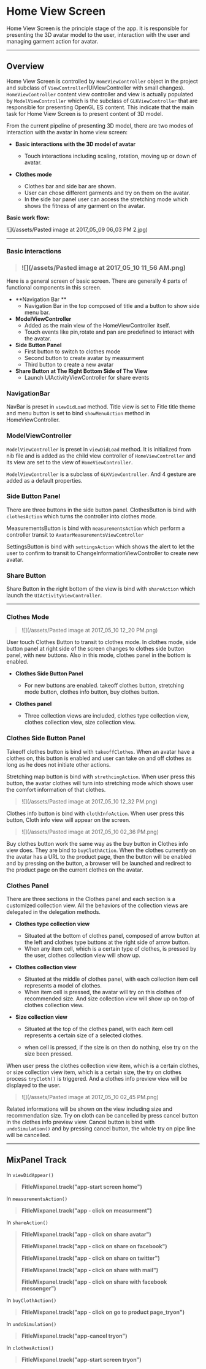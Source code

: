 # Home View Screen

Home View Screen is the principle stage of the app. It is responsible for presenting the 3D avatar model to the user, interaction with the user and managing garment action for avatar.

---

## Overview

Home View Screen is controlled by `HomeViewController` object in the project and subclass of `ViewController`\(UIViewController with small changes\). `HomeViewController` content view controller and view is actually populated by `ModelViewController` which is the subclass of `GLKViewController` that are responsible for presenting OpenGL ES content. This indicate that the main task for Home View Screen is to present content of 3D model.

From the current pipeline of presenting 3D model, there are two modes of interaction with the avatar in home view screen:

* **Basic interactions with the 3D model of avatar**
  * Touch interactions including scaling, rotation, moving up or down of avatar.
* **Clothes mode**

  * Clothes bar and side bar are shown.
  * User can chose different garments and try on them on the avatar.
  * In the side bar panel user can access the stretching mode which shows the fitness of any garment on the avatar.

**Basic work flow:**

![](/assets/Pasted image at 2017_05_09 06_03 PM 2.jpg)

---

### Basic interactions

> ### ![](/assets/Pasted image at 2017_05_10 11_56 AM.png)

Here is a general screen of basic screen. There are generally 4 parts of functional components in this screen.

* **Navigation Bar **
  * Navigation Bar in the top composed of title and a button to show side menu bar.
* **ModelViewController**
  * Added as the main view of the HomeViewController itself. 
  * Touch events like pin,rotate and pan are predefined to interact with the avatar.
* **Side Button Panel**
  * First button to switch to clothes mode
  * Second button to create avatar by measurment 
  * Third button to create a new avatar
* **Share Button at The Right Bottom Side of The View**
  * Launch UIActivityViewController for share events

### NavigationBar

NavBar is preset in `viewDidLoad` method. Title view is set to Fitle title theme and menu button is set to bind `showMenuAction` method in HomeViewController.

### ModelViewController

`ModelViewController` is preset in `viewDidLoad` method. It is initialized from nib file and is added as the child view controller of `HomeViewController` and its view are set to the view of `HomeViewController`.

`ModelViewController` is a subclass of `GLKViewController`. And 4 gesture are added as a default properties.

### Side Button Panel

There are three buttons in the side button panel. ClothesButton is bind with `clothesAction` which turns the controller into clothes mode.

MeasurementsButton is bind with `measurementsAction` which perform a controller transit to `AvatarMeasurementsViewController`

SettingsButton is bind with `settingsAction` which shows the alert to let the user to confirm to transit  to ChangeInformationViewController to create new avatar.

### Share Button

Share Button in the right bottom of the view is bind with `shareAction` which launch the `UIActivityViewController`.

---

### Clothes Mode

> ![](/assets/Pasted image at 2017_05_10 12_20 PM.png)

User touch Clothes Button to transit to clothes mode. In clothes mode, side button panel at right side of the screen changes to clothes side button panel, with new buttons. Also in this mode, clothes panel in the bottom is enabled.

* **Clothes Side Button Panel**

  * For new buttons are enabled. takeoff clothes button, stretching mode button, clothes info button, buy clothes button.

* **Clothes panel**

  * Three collection views are included, clothes type collection view, clothes collection view, size collection view.

### Clothes Side Button Panel

Takeoff clothes button is bind with `takeoffClothes`. When an avatar have a clothes on, this button is enabled and user can take on and off clothes as long as he does not initiate other actions.

Stretching map button is bind with `strethcingAction`. When user press this button, the avatar clothes will turn into stretching mode which shows user the comfort information of that clothes.

> ![](/assets/Pasted image at 2017_05_10 12_32 PM.png)

Clothes info button is bind with `clothInfoAction`. When user press this button, Cloth info view will appear on the screen.

> ![](/assets/Pasted image at 2017_05_10 02_36 PM.png)

Buy clothes button work the same way as the buy button in Clothes info view does. They are bind to `buyClothAction`. When the clothes currently on the avatar has a URL to the product page, then the button will be enabled and by pressing on the button, a browser will be launched and redirect to the product page on the current clothes on the avatar.

### Clothes Panel

There are three sections in the Clothes panel and each section is a customized collection view. All the  behaviors of the collection views are delegated in the delegation methods.

* **Clothes type collection view**
  * Situated at the bottom of clothes panel, composed of arrow button at the left and clothes type buttons at the right side of arrow button.
  * When any item cell, which is a certain type of clothes, is pressed by the user, clothes collection view will show up.
* **Clothes collection view**
  * Situated at the middle of clothes panel, with each collection item cell represents a model of clothes.
  * When item cell is pressed, the avatar will try on this clothes of recommended size. And size collection view will show up on top of clothes collection view.
* **Size collection view**

  * Situated at the top of the clothes panel, with each item cell represents a certain size of a selected clothes.

  * when cell is pressed, if the size is on then do nothing, else try on the size been pressed.

When user press the clothes collection view item, which is a certain clothes, or size collection view item, which is a certain size, the try on clothes process `tryCloth()` is triggered. And a clothes info preview view will be displayed to the user.

> ![](/assets/Pasted image at 2017_05_10 02_45 PM.png)

Related informations will be shown on the view including size and recommendation size. Try on cloth can be cancelled by press cancel button in the clothes info preview view. Cancel button is bind with `undoSimulation()` and by pressing cancel button, the whole try on pipe line will be cancelled.

---

## MixPanel Track

In `viewDidAppear()`

> **FitleMixpanel.track\("app-start screen home"\)**

In `measurementsAction()`

> **FitleMixpanel.track\("app - click on measurment"\)**

In `shareAction()`

> **FitleMixpanel.track\("app - click on share avatar"\)**
>
> **FitleMixpanel.track\("app - click on share on facebook"\)**
>
> **FitleMixpanel.track\("app - click on share on twitter"\)**
>
> **FitleMixpanel.track\("app - click on share with mail"\)**
>
> **FitleMixpanel.track\("app - click on share with facebook messenger"\)**

In `buyClothAction()`

> **FitleMixpanel.track\("app - click on go to product page\_tryon"\)**

In `undoSimulation()`

> **FitleMixpanel.track\("app-cancel tryon"\)**

In `clothesAction()`

> **FitleMixpanel.track\("app-start screen tryon"\)**





